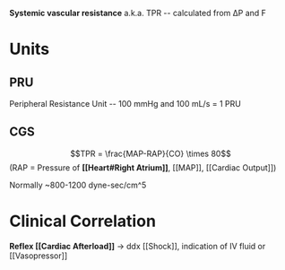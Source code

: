 **Systemic vascular resistance** a.k.a. TPR -- calculated from ΔP and  F

# Units
## PRU
Peripheral Resistance Unit -- 100 mmHg and 100 mL/s = 1 PRU 

## CGS
$$TPR = \frac{MAP-RAP}{CO} \times 80$$
(RAP = Pressure of **[[Heart#Right Atrium]]**, [[MAP]], [[Cardiac Output]])

Normally ~800-1200 dyne-sec/cm^5

# Clinical Correlation
**Reflex [[Cardiac Afterload]]** → ddx [[Shock]], indication of IV fluid or [[Vasopressor]]

